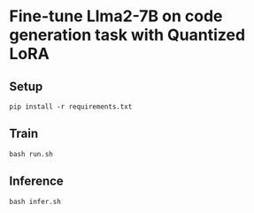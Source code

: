 # Fine-tune Llma2-7B on code generation task with Quantized LoRA
## Setup
```
pip install -r requirements.txt
```
##  Train
```
bash run.sh
```

## Inference
```
bash infer.sh
```

